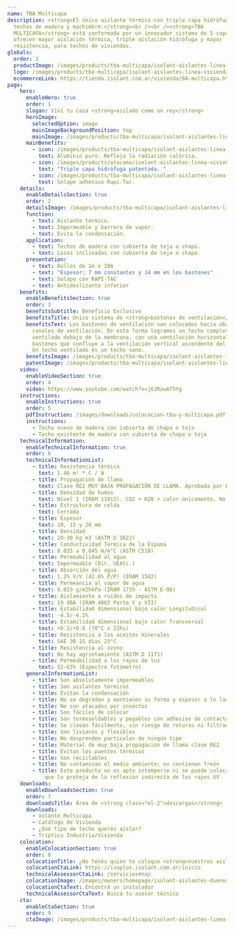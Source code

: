 ```yaml
---
name: TBA Multicapa
description: <strong>El único aislante térmico con triple capa hidrófuga para
  techos de madera y machimbre.</strong><br /><br /><strong>TBA
  MULTICAPA</strong> está conformada por un innovador sistema de 5 capas que
  ofrecen mayor aislación térmica, triple aislación hidrófuga y mayor
  resistencia, para techos de viviendas.
globals:
  order: 3
  productImage: /images/products/tba-multicapa/isolant-aislantes-linea-vivienda-tba-multicapa-imagen-rollo.png
  logo: /images/products/tba-multicapa/isolant-aislantes-linea-vivienda-tba-multicapa-logo.svg
  ecommerceLink: https://tienda.isolant.com.ar/vivienda/68-multicapa.html
page:
    hero:
      enableHero: true
      order: 1
      slogan: Viví tu casa <strong>aislado como un rey</strong>
      heroImage:
        selectedOption: image
        mainImageBackgroundPosition: top
        mainImage: /images/products/tba-multicapa/isolant-aislantes-linea-vivienda-tba-multicapa-imagen-principal.jpg
      mainBenefits:
        - icon: /images/products/tba-multicapa/isolant-aislantes-linea-vivienda-tba-multicapa-beneficio-1.svg
          text: Aluminio puro. Refleja la radiación calórica.
        - icon: /images/products/atacama/isolant-aislantes-linea-vivienda-atacama-beneficio-3.svg
          text: "Triple capa hidrófuga patentada. "
        - icon: /images/products/tba-multicapa/isolant-aislantes-linea-vivienda-tba-multicapa-beneficio-3.svg
          text: Solape adhesivo Rapi-Tac.
    details:
      enableDetailsSection: true
      order: 2
      detailsImage: /images/products/tba-multicapa/isolant-aislantes-linea-vivienda-tba-multicapa-imagen-detalle.jpg
      function:
        - text: Aislante térmico.
        - text: Impermeable y barrera de vapor.
        - text: Evita la condensación.
      application:
        - text: Techos de madera con cubierta de teja o chapa.
        - text: Losas inclinadas con cubierta de teja o chapa.
      presentation:
        - text: Rollos de 1m x 20m
        - text: "Espesor: 7 mm constantes y 14 mm en los bastones"
        - text: Solape con RAPI-TAC
        - text: Antideslizante inferior
    benefits:
      enableBenefitsSection: true
      order: 3
      benefitsSubtitle: Beneficio Exclusivo
      benefitsTitle: Único sistema de <strong>bastones de ventilación</strong>
      benefitsText: Los bastones de ventilación van colocados hacia abajo, creando los
        canales de ventilación. De esta forma logramos un techo completamente
        ventilado debajo de la membrana, con una ventilación horizontal entre los
        bastones que confluye a la ventilación vertical ascendente del doble listón.
        Un techo ventilado es un techo sano.
      benefitsImage: /images/products/tba-multicapa/isolant-aislantes-linea-vivienda-tba-multicapa-beneficio-exclusivo.jpg
      patentImage: /images/products/tba-multicapa/isolant-aislantes-linea-vivienda-multicapa-patente.png
    video:
      enableVideoSection: true
      order: 4
      video: https://www.youtube.com/watch?v=j63RxwAThYg
    instructions:
      enableInstructions: true
      order: 5
      pdfInstruction: /images/downloads/colocacion-tba-y-multicapa.pdf
      instructions:
        - Techo nuevo de madera con cubierta de chapa o teja
        - Techo existente de madera con cubierta de chapa o teja
    technicalInformation:
      enableTechnicalInformation: true
      order: 6
      technicalInformationList:
        - title: Resistencia térmica
          text: 1.46 m² * C / W
        - title: Propagación de llama
          text: Clase RE2 MUY BAJA PROPAGACIÓN DE LLAMA. Aprobada por Bomberos Argentina.
        - title: Densidad de humos
          text: Nivel 1 (IRAM 11912). CO2 + H20 + calor únicamente. No desprende gases envenenantes.
        - title: Estructura de celda
          text: Cerrada
        - title: Espesor
          text: 10, 15 y 20 mm
        - title: Densidad
          text: 20-30 kg m3 (ASTM D 1622)
        - title: Conductividad Térmica de la Espuma
          text: 0.035 a 0.045 W/m°C (ASTM C518)
        - title: Permeabilidad al agua
          text: Impermeable (Dir. UEAtc.)
        - title: Absorción del agua
          text: 1.2% V/V (42.6% P/P) (IRAM 1582)
        - title: Permeancia al vapor de agua
          text: 0.033 g/m2hkPa (IRAM 1735 - ASTM E-96)
        - title: Aislamiento a ruidos de impacto
          text: 19 dBA (IRAM 4063 Parte V y VII)
        - title: Estabilidad dimensional bajo calor Longitudinal
          text: -4.5/-4.2%
        - title: Estabilidad dimensional bajo calor Transversal
          text: +0.3/+0.8 (70°C x 22hs)
        - title: Resistencia a los aceites minerales
          text: SAE 30 15 días 23°C
        - title: Resistencia al ozono
          text: No hay agrietamiento (ASTM D 1171)
        - title: Permeabilidad a los rayos de luz
          text: 52-63% (Espectro fotómetro)
      generalInformationList:
        - title: Son absolutamente impermeables
        - title: Son aislantes térmicos
        - title: Evitan la condensación
        - title: No se degradan y mantienen su forma y espesor a lo largo del tiempo
        - title: No son atacados por insectos
        - title: Son fáciles de colocar
        - title: Son termosoldables y pegables con adhesivo de contacto
        - title: Se clavan fácilmente, sin riesgo de roturas ni filtraciones
        - title: Son livianas y flexibles
        - title: No desprenden partículas de ningún tipo
        - title: Material de muy baja propagación de llama clase RE2
        - title: Evitan los puentes térmicos
        - title: Son reciclables
        - title: No contaminan el medio ambiente; no contienen freón
        - title: Este producto no es apto intemperie ni se puede colocar sin un cielorraso
            que lo proteja de la reflexión indirecta de los rayos UV
    downloads:
      enableDownloadsSection: true
      order: 7
      downloadsTitle: Área de <strong class="ml-2">descargas</strong>
      downloads:
        - Volante Multicapa
        - Catálogo de Vivienda
        - ¿Qué tipo de techo querés aislar?
        - Tríptico Industria/Vivienda
    colocation:
      enableColocationSection: true
      order: 8
      colocationTitle: ¿No tenés quién te coloque <strong>nuestros aislantes?</strong>
      colocationCtaLink: https://isoplus.isolant.com.ar/inicio
      technicalAssessorCtaLink: /servicios#map
      colocationImage: /images/owners/homepage/isolant-aislantes-duenos-e-inquilinos-isoplus-colocation.jpg
      colocationCtaText: Encontrá un instalador
      technicalAssessorCtaText: Buscá tu asesor técnico
    cta:
      enableCtaSection: true
      order: 9
      ctaImage: /images/products/tba-multicapa/isolant-aislantes-linea-vivienda-tba-multicapa-cta-fondo.jpg
---
```

